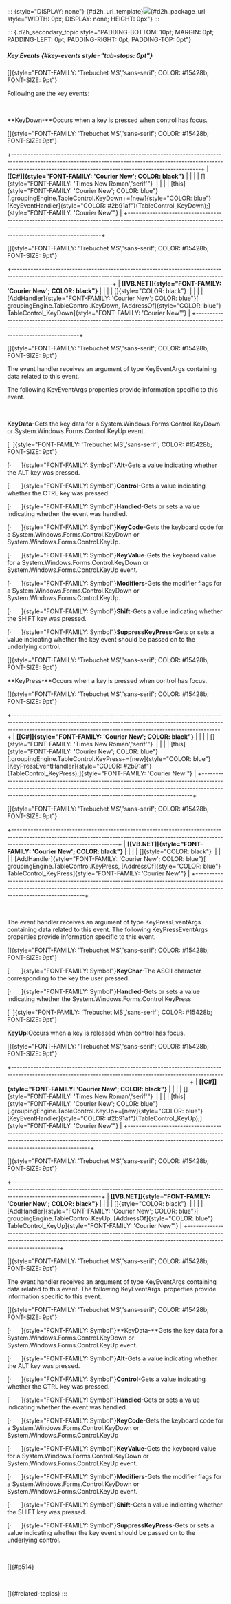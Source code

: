 ::: {style="DISPLAY: none"}
[](ms-xhelp:///?Id=d2h_url_template){#d2h_url_template}![](!package_url!){#d2h_package_url style="WIDTH: 0px; DISPLAY: none; HEIGHT: 0px"}
:::

::: {.d2h_secondary_topic style="PADDING-BOTTOM: 10pt; MARGIN: 0pt; PADDING-LEFT: 0pt; PADDING-RIGHT: 0pt; PADDING-TOP: 0pt"}
##### Key Events {#key-events style="tab-stops: 0pt"}

[]{style="FONT-FAMILY: 'Trebuchet MS','sans-serif'; COLOR: #15428b; FONT-SIZE: 9pt"} 

Following are the key events:

 

**KeyDown-**Occurs when a key is pressed when control has focus.

[]{style="FONT-FAMILY: 'Trebuchet MS','sans-serif'; COLOR: #15428b; FONT-SIZE: 9pt"} 

+--------------------------------------------------------------------------------------------------------------------------------------------------------------------------------------------------------------------------------+
| **[\[C#\]]{style="FONT-FAMILY: 'Courier New'; COLOR: black"}**                                                                                                                                                                 |
|                                                                                                                                                                                                                                |
| []{style="FONT-FAMILY: 'Times New Roman','serif'"}                                                                                                                                                                             |
|                                                                                                                                                                                                                                |
| [this]{style="FONT-FAMILY: 'Courier New'; COLOR: blue"}[.groupingEngine.TableControl.KeyDown+=[new]{style="COLOR: blue"} [KeyEventHandler]{style="COLOR: #2b91af"}(TableControl_KeyDown);]{style="FONT-FAMILY: 'Courier New'"} |
+--------------------------------------------------------------------------------------------------------------------------------------------------------------------------------------------------------------------------------+

[]{style="FONT-FAMILY: 'Trebuchet MS','sans-serif'; COLOR: #15428b; FONT-SIZE: 9pt"} 

+------------------------------------------------------------------------------------------------------------------------------------------------------------------------------------------------+
| **[\[VB.NET\]]{style="FONT-FAMILY: 'Courier New'; COLOR: black"}**                                                                                                                             |
|                                                                                                                                                                                                |
| []{style="COLOR: black"}                                                                                                                                                                       |
|                                                                                                                                                                                                |
| [AddHandler]{style="FONT-FAMILY: 'Courier New'; COLOR: blue"}[ groupingEngine.TableControl.KeyDown, [AddressOf]{style="COLOR: blue"} TableControl_KeyDown]{style="FONT-FAMILY: 'Courier New'"} |
+------------------------------------------------------------------------------------------------------------------------------------------------------------------------------------------------+

[]{style="FONT-FAMILY: 'Trebuchet MS','sans-serif'; COLOR: #15428b; FONT-SIZE: 9pt"} 

The event handler receives an argument of type KeyEventArgs containing data related to this event.

The following KeyEventArgs properties provide information specific to this event.

 

**KeyData**-Gets the key data for a System.Windows.Forms.Control.KeyDown or System.Windows.Forms.Control.KeyUp event. 

[  ]{style="FONT-FAMILY: 'Trebuchet MS','sans-serif'; COLOR: #15428b; FONT-SIZE: 9pt"}

[·      ]{style="FONT-FAMILY: Symbol"}**Alt**-Gets a value indicating whether the ALT key was pressed.

[·      ]{style="FONT-FAMILY: Symbol"}**Control**-Gets a value indicating whether the CTRL key was pressed.

[·      ]{style="FONT-FAMILY: Symbol"}**Handled**-Gets or sets a value indicating whether the event was handled.

[·      ]{style="FONT-FAMILY: Symbol"}**KeyCode**-Gets the keyboard code for a System.Windows.Forms.Control.KeyDown or System.Windows.Forms.Control.KeyUp.

[·      ]{style="FONT-FAMILY: Symbol"}**KeyValue**-Gets the keyboard value for a System.Windows.Forms.Control.KeyDown or System.Windows.Forms.Control.KeyUp event.

[·      ]{style="FONT-FAMILY: Symbol"}**Modifiers**-Gets the modifier flags for a System.Windows.Forms.Control.KeyDown or System.Windows.Forms.Control.KeyUp.

[·      ]{style="FONT-FAMILY: Symbol"}**Shift**-Gets a value indicating whether the SHIFT key was pressed.

[·      ]{style="FONT-FAMILY: Symbol"}**SuppressKeyPress**-Gets or sets a value indicating whether the key event should be passed on to the underlying control.

[]{style="FONT-FAMILY: 'Trebuchet MS','sans-serif'; COLOR: #15428b; FONT-SIZE: 9pt"} 

**KeyPress-**Occurs when a key is pressed when control has focus.

[]{style="FONT-FAMILY: 'Trebuchet MS','sans-serif'; COLOR: #15428b; FONT-SIZE: 9pt"} 

+---------------------------------------------------------------------------------------------------------------------------------------------------------------------------------------------------------------------------------------+
| **[\[C#\]]{style="FONT-FAMILY: 'Courier New'; COLOR: black"}**                                                                                                                                                                        |
|                                                                                                                                                                                                                                       |
| []{style="FONT-FAMILY: 'Times New Roman','serif'"}                                                                                                                                                                                    |
|                                                                                                                                                                                                                                       |
| [this]{style="FONT-FAMILY: 'Courier New'; COLOR: blue"}[.groupingEngine.TableControl.KeyPress+=[new]{style="COLOR: blue"} [KeyPressEventHandler]{style="COLOR: #2b91af"}(TableControl_KeyPress);]{style="FONT-FAMILY: 'Courier New'"} |
+---------------------------------------------------------------------------------------------------------------------------------------------------------------------------------------------------------------------------------------+

[]{style="FONT-FAMILY: 'Trebuchet MS','sans-serif'; COLOR: #15428b; FONT-SIZE: 9pt"} 

+--------------------------------------------------------------------------------------------------------------------------------------------------------------------------------------------------+
| **[\[VB.NET\]]{style="FONT-FAMILY: 'Courier New'; COLOR: black"}**                                                                                                                               |
|                                                                                                                                                                                                  |
| []{style="COLOR: black"}                                                                                                                                                                         |
|                                                                                                                                                                                                  |
| [AddHandler]{style="FONT-FAMILY: 'Courier New'; COLOR: blue"}[ groupingEngine.TableControl.KeyPress, [AddressOf]{style="COLOR: blue"} TableControl_KeyPress]{style="FONT-FAMILY: 'Courier New'"} |
+--------------------------------------------------------------------------------------------------------------------------------------------------------------------------------------------------+

 

The event handler receives an argument of type KeyPressEventArgs containing data related to this event. The following KeyPressEventArgs  properties provide information specific to this event.

[]{style="FONT-FAMILY: 'Trebuchet MS','sans-serif'; COLOR: #15428b; FONT-SIZE: 9pt"} 

[·      ]{style="FONT-FAMILY: Symbol"}**KeyChar**-The ASCII character corresponding to the key the user pressed.

[·      ]{style="FONT-FAMILY: Symbol"}**Handled**-Gets or sets a value indicating whether the System.Windows.Forms.Control.KeyPress

[  ]{style="FONT-FAMILY: 'Trebuchet MS','sans-serif'; COLOR: #15428b; FONT-SIZE: 9pt"}

**KeyUp**:Occurs when a key is released when control has focus.

[]{style="FONT-FAMILY: 'Trebuchet MS','sans-serif'; COLOR: #15428b; FONT-SIZE: 9pt"} 

+----------------------------------------------------------------------------------------------------------------------------------------------------------------------------------------------------------------------------+
| **[\[C#\]]{style="FONT-FAMILY: 'Courier New'; COLOR: black"}**                                                                                                                                                             |
|                                                                                                                                                                                                                            |
| []{style="FONT-FAMILY: 'Times New Roman','serif'"}                                                                                                                                                                         |
|                                                                                                                                                                                                                            |
| [this]{style="FONT-FAMILY: 'Courier New'; COLOR: blue"}[.groupingEngine.TableControl.KeyUp+=[new]{style="COLOR: blue"} [KeyEventHandler]{style="COLOR: #2b91af"}(TableControl_KeyUp);]{style="FONT-FAMILY: 'Courier New'"} |
+----------------------------------------------------------------------------------------------------------------------------------------------------------------------------------------------------------------------------+

[]{style="FONT-FAMILY: 'Trebuchet MS','sans-serif'; COLOR: #15428b; FONT-SIZE: 9pt"} 

+--------------------------------------------------------------------------------------------------------------------------------------------------------------------------------------------+
| **[\[VB.NET\]]{style="FONT-FAMILY: 'Courier New'; COLOR: black"}**                                                                                                                         |
|                                                                                                                                                                                            |
| []{style="COLOR: black"}                                                                                                                                                                   |
|                                                                                                                                                                                            |
| [AddHandler]{style="FONT-FAMILY: 'Courier New'; COLOR: blue"}[ groupingEngine.TableControl.KeyUp, [AddressOf]{style="COLOR: blue"} TableControl_KeyUp]{style="FONT-FAMILY: 'Courier New'"} |
+--------------------------------------------------------------------------------------------------------------------------------------------------------------------------------------------+

[]{style="FONT-FAMILY: 'Trebuchet MS','sans-serif'; COLOR: #15428b; FONT-SIZE: 9pt"} 

The event handler receives an argument of type KeyEventArgs containing data related to this event. The following KeyEventArgs  properties provide information specific to this event.

[]{style="FONT-FAMILY: 'Trebuchet MS','sans-serif'; COLOR: #15428b; FONT-SIZE: 9pt"} 

[·      ]{style="FONT-FAMILY: Symbol"}**KeyData-**Gets the key data for a System.Windows.Forms.Control.KeyDown or System.Windows.Forms.Control.KeyUp event. 

[·      ]{style="FONT-FAMILY: Symbol"}**Alt**-Gets a value indicating whether the ALT key was pressed.

[·      ]{style="FONT-FAMILY: Symbol"}**Control**-Gets a value indicating whether the CTRL key was pressed.

[·      ]{style="FONT-FAMILY: Symbol"}**Handled**-Gets or sets a value indicating whether the event was handled.

[·      ]{style="FONT-FAMILY: Symbol"}**KeyCode**-Gets the keyboard code for a System.Windows.Forms.Control.KeyDown or System.Windows.Forms.Control.KeyUp

[·      ]{style="FONT-FAMILY: Symbol"}**KeyValue**-Gets the keyboard value for a System.Windows.Forms.Control.KeyDown or System.Windows.Forms.Control.KeyUp event.

[·      ]{style="FONT-FAMILY: Symbol"}**Modifiers**-Gets the modifier flags for a System.Windows.Forms.Control.KeyDown or System.Windows.Forms.Control.KeyUp event.

[·      ]{style="FONT-FAMILY: Symbol"}**Shift**-Gets a value indicating whether the SHIFT key was pressed.

[·      ]{style="FONT-FAMILY: Symbol"}**SuppressKeyPress**-Gets or sets a value indicating whether the key event should be passed on to the underlying control.           

 

[]{#p514} 

 

[]{#related-topics}
:::
